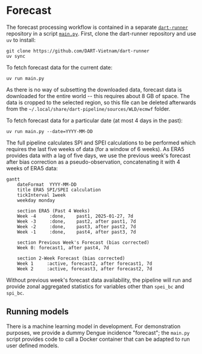 # Forecast

The forecast processing workflow is contained in a separate
[`dart-runner`](https://github.com/DART-Vietnam/dart-runner) repository in a
script [`main.py`](https://github.com/DART-Vietnam/dart-runner/blob/main/main.py). First, clone the dart-runner repository
and use `uv` to install:
```shell
git clone https://github.com/DART-Vietnam/dart-runner
uv sync
```

To fetch forecast data for the current date:
```shell
uv run main.py
```

As there is no way of subsetting the downloaded data, forecast data is
downloaded for the entire world -- this requires about 8 GB of space. The data
is cropped to the selected region, so this file can be deleted afterwards from
the `~/.local/share/dart-pipeline/sources/WLD/ecmwf` folder.

To fetch forecast data for a particular date (at most 4 days in the past):
```shell
uv run main.py --date=YYYY-MM-DD
```

The full pipeline calculates SPI and SPEI calculations to be performed which
requires the last five weeks of data (for a window of 6 weeks). As ERA5
provides data with a lag of five days, we use the previous week's forecast
after bias correction as a pseudo-observation, concatenating it with 4 weeks of
ERA5 data:

```{mermaid}
gantt
    dateFormat  YYYY-MM-DD
    title ERA5 SPI/SPEI calculation
    tickInterval 1week
    weekday monday

    section ERA5 (Past 4 Weeks)
    Week -4     :done,    past1, 2025-01-27, 7d
    Week -3     :done,    past2, after past1, 7d
    Week -2     :done,    past3, after past2, 7d
    Week -1     :done,    past4, after past3, 7d

    section Previous Week's Forecast (bias corrected)
    Week 0: forecast1, after past4, 7d

    section 2-Week Forecast (bias corrected)
    Week 1     :active, forecast2, after forecast1, 7d
    Week 2     :active, forecast3, after forecast2, 7d
```

Without previous week's forecast data availability, the pipeline will run and
provide zonal aggregated statistics for variables other than `spei_bc` and
`spi_bc`.

## Running models

There is a machine learning model in development. For demonstration purposes,
we provide a dummy Dengue incidence "forecast"; the `main.py` script provides
code to call a Docker container that can be adapted to run user defined models.
